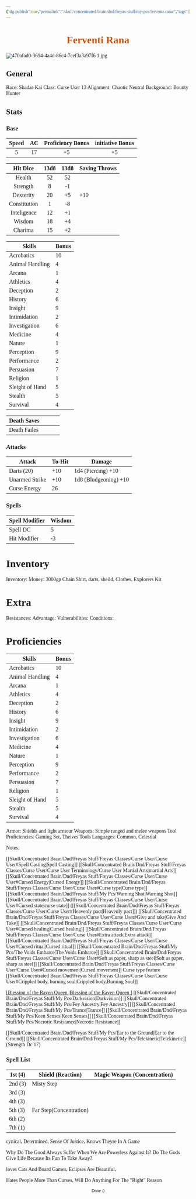 ```yaml
---
{"dg-publish":true,"permalink":"/skull/concentrated-brain/dnd/freyas-stuff/my-pcs/ferventi-rana/","tags":["dnd","FerventiRana","MyPCs","FreyaStuff","ConcentratedBrain"],"dgShowToc":true,"noteIcon":""}
---
```


<style id="Force_Custom_Fonts" type="text/css">@font-face{font-style:normal;font-family:"Merriweather";src:local("Merriweather")}@font-face{font-style:bolder;font-family:"Merriweather";src:local("Merriweather")}@font-face{font-style:normal;font-family:"Merriweather";src:local("Merriweather");unicode-range:U+0-FF,U+2E80-9FFF,U+F900-FAFF,U+FE30-FE4F,U+20000-2FA1F}@font-face{font-style:bolder;font-family:"Merriweather";src:local("Merriweather");unicode-range:U+0-FF,U+2E80-9FFF,U+F900-FAFF,U+FE30-FE4F,U+20000-2FA1F}@font-face{font-style:normal;font-family:"Merriweather";src:local("Merriweather");unicode-range:U+0-FF}@font-face{font-style:bolder;font-family:"Merriweather";src:local("Merriweather");unicode-range:U+0-FF}:not(pre):not(code):not(textarea):not(tt):not(kbd):not(samp):not(var){font-family:"Merriweather"!important}pre,code,textarea,tt,kbd,samp,var{font-family:monospace!important}pre *,code *,textarea *,tt *,kbd *,samp *,var *{font-family:monospace!important}</style>


# <center><span style="color:#CC550D">Ferventi  Rana</span></center>
![470afad0-3694-4a4d-86c4-7cef3a3a97f6 1.jpg](/img/user/images/470afad0-3694-4a4d-86c4-7cef3a3a97f6%201.jpg)



## General
 Race:  Shadar-Kai
 Class:  Curse User 13
 Alignment: Chaotic Neutral 
 Background: Bounty Hunter


## Stats
 ### Base

| Speed | AC  | Proficiency Bonus | initiative Bonus |
|:-----:|:---:|:-----------------:|:----------------:|
|   5   | 17  |        +5         |        +5        |

|   Hit Dice   | 13d8 | 13d8 | Saving Throws |
|:------------:|:----:|:----:| ------------- |
|    Health    |  52  |  52  |               |
|   Strength   |  8   |  -1  |               |
|  Dexterity   |  20  |  +5  | +10           |
| Constitution |  1   |  -8  |               |
| Inteligence  |  12  |  +1  |               |
|    Wisdom    |  18  |  +4  |               |
|   Charima    |  15  |  +2  |               |

| Skills          | Bonus |
| --------------- | ----- |
| Acrobatics      | 10    |
| Animal Handling | 4     |
| Arcana          | 1     |
| Athletics       | 4     |
| Deception       | 2     |
| History         | 6     |
| Insight         | 9     |
| Intimidation    | 2     |
| Investigation   | 6     |
| Medicine        | 4     |
| Nature          | 1     |
| Perception      | 9     |
| Performance     | 2     |
| Persuasion      | 7     |
| Religion        | 1     |
| Sleight of Hand | 5     |
| Stealth         | 5     |
| Survival        | 4     |

| Death Saves  |     |     |     |
| ------------ | --- | --- | --- |
| Death Failes |     |     |     |
### Attacks

| Attack         | To-Hit | Damage                |
| -------------- | ------ | --------------------- |
| Darts (20)     | +10    | 1d4 (Piercing) +10    |
| Unarmed Strike | +10    | 1d8 (Bludgeoning) +10 |
| Curse Energy   | 26     |                       |

 ### Spells

| Spell Modifier | Wisdom |
| -------------- | ------ |
| Spell DC       | 5      |
| Hit Modifier   | -3     |
# Inventory
Inventory: 
Money: 3000gp
Chain Shirt, darts, sheild, Clothes, Explorers Kit

# Extra
Resistances: 
Advantage:
Vulnerabilities:
Conditions:
  

# Proficiencies

| Skills          | Bonus |
| --------------- | ----- |
| Acrobatics      | 10    |
| Animal Handling | 4     |
| Arcana          | 1     |
| Athletics       | 4     |
| Deception       | 2     |
| History         | 6     |
| Insight         | 9     |
| Intimidation    | 2     |
| Investigation   | 6     |
| Medicine        | 4     |
| Nature          | 1     |
| Perception      | 9     |
| Performance     | 2     |
| Persuasion      | 7     |
| Religion        | 1     |
| Sleight of Hand | 5     |
| Stealth         | 5     |
| Survival        | 4     |

		
Armor: Shields and light armour
Weapons: Simple ranged and melee weapons
Tool Proficiencies: Gaming Set, Theives Tools
Languages: Common, Celestial

Notes: 

[[Skull/Concentrated Brain/Dnd/Freyas Stuff/Freyas Classes/Curse User/Curse User#Spell Casting\|Spell Casting]]
[[Skull/Concentrated Brain/Dnd/Freyas Stuff/Freyas Classes/Curse User/Curse User Terminology/Curse User Martial Arts\|martial Arts]]
[[Skull/Concentrated Brain/Dnd/Freyas Stuff/Freyas Classes/Curse User/Curse User#Cursed Energy\|Cursed Energy]]
[[Skull/Concentrated Brain/Dnd/Freyas Stuff/Freyas Classes/Curse User/Curse User#Curse type\|Curse type]] 
	[[Skull/Concentrated Brain/Dnd/Freyas Stuff/My Pcs/Warning Shot\|Warning Shot]]
[[Skull/Concentrated Brain/Dnd/Freyas Stuff/Freyas Classes/Curse User/Curse User#Cursed state\|curse state]] ([[Skull/Concentrated Brain/Dnd/Freyas Stuff/Freyas Classes/Curse User/Curse User#Heavenly pact\|Heavenly pact]])
	[[Skull/Concentrated Brain/Dnd/Freyas Stuff/Freyas Classes/Curse User/Curse User#Give and take\|Give And Take]]
[[Skull/Concentrated Brain/Dnd/Freyas Stuff/Freyas Classes/Curse User/Curse User#Cursed healing\|Cursed healing]] 
[[Skull/Concentrated Brain/Dnd/Freyas Stuff/Freyas Classes/Curse User/Curse User#Extra attack\|Extra attack]]
[[Skull/Concentrated Brain/Dnd/Freyas Stuff/Freyas Classes/Curse User/Curse User#Cursed ritual\|Cursed ritual]] 
	[[Skull/Concentrated Brain/Dnd/Freyas Stuff/My Pcs/The Voids Embarce\|The Voids Embarce]]
[[Skull/Concentrated Brain/Dnd/Freyas Stuff/Freyas Classes/Curse User/Curse User#Soft as paper, sharp as steel\|Soft as paper, sharp as steel]] 
[[Skull/Concentrated Brain/Dnd/Freyas Stuff/Freyas Classes/Curse User/Curse User#Cursed movement\|Cursed movement]]
Curse type feature 
[[Skull/Concentrated Brain/Dnd/Freyas Stuff/Freyas Classes/Curse User/Curse User#Crippled body, burning soul\|Crippled body,Burning Soul]]

[[Blessing of the Raven Queen \|Blessing of the Raven Queen ]](5)
[[Skull/Concentrated Brain/Dnd/Freyas Stuff/My Pcs/Darkvision\|Darkvision]]
[[Skull/Concentrated Brain/Dnd/Freyas Stuff/My Pcs/Fey Ancestry\|Fey Ancestry]]
[[Skull/Concentrated Brain/Dnd/Freyas Stuff/My Pcs/Trance\|Trance]]
[[Skull/Concentrated Brain/Dnd/Freyas Stuff/My Pcs/Keen Senses\|Keen Senses]]
[[Skull/Concentrated Brain/Dnd/Freyas Stuff/My Pcs/Necrotic Resistance\|Necrotic Resistance]]

[[Skull/Concentrated Brain/Dnd/Freyas Stuff/My Pcs/Ear to the Ground\|Ear to the Ground]]
[[Skull/Concentrated Brain/Dnd/Freyas Stuff/My Pcs/Telekinetic\|Telekinetic]] (Strength Dc 17)

### Spell List


| 1st (4) | Shield (Reaction)       | Magic Weapon (Concentration) |
| ------- | ----------------------- | ---------------------------- |
| 2nd (3) | Misty Step              |                              |
| 3rd (3) |                         |                              |
| 4th (3) |                         |                              |
| 5th (3) | Far Step(Concentration) |                              |
| 6th (2) |                         |                              |
| 7th (1) |                         |                              |

cynical, Determined, Sense Of Justice, Knows Theyre In A Game

Why Do The Good Always Suffer When We Are Powerless Against It? Do The Gods Give Life Because Its Fun To Take Away?

loves Cats And Board Games, Eclipses Are Beautiful, 

Hates People More Than Curses, Will Do Anything For The "Right" Reason



<center><sub>Done :)</sub></center>

